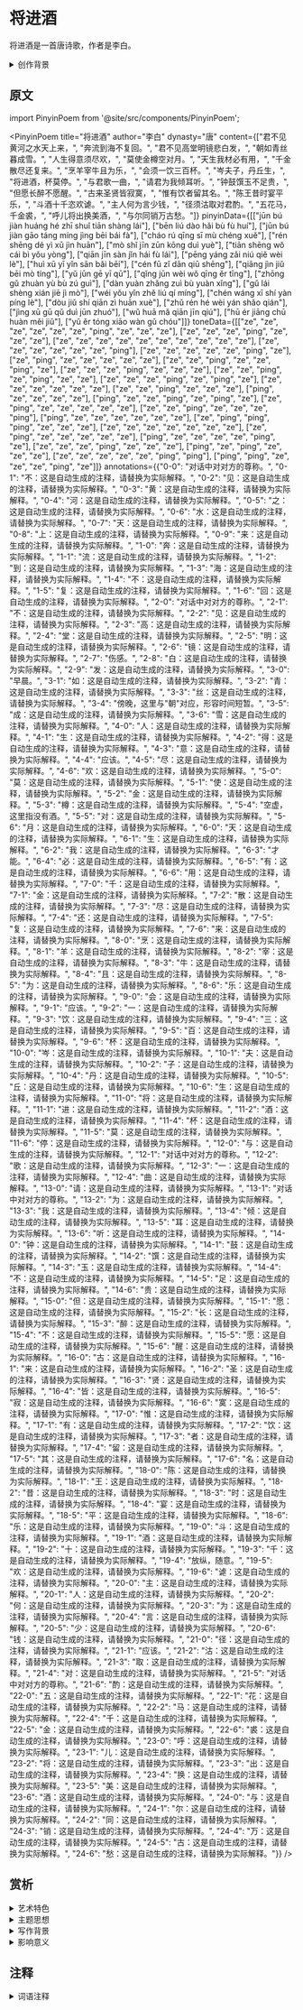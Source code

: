 # 将进酒

将进酒是一首唐诗歌，作者是李白。

<details>
<summary>创作背景</summary>

这首诗作于唐，具体创作年代已不可考。

</details>

## 原文

import PinyinPoem from '@site/src/components/PinyinPoem';

<PinyinPoem 
  title="将进酒"
  author="李白"
  dynasty="唐"
  content={["君不见黄河之水天上来，", "奔流到海不复回。", "君不见高堂明镜悲白发，", "朝如青丝暮成雪。", "人生得意须尽欢，", "莫使金樽空对月。", "天生我材必有用，", "千金散尽还复来。", "烹羊宰牛且为乐，", "会须一饮三百杯。", "岑夫子，丹丘生，", "将进酒，杯莫停。", "与君歌一曲，", "请君为我倾耳听。", "钟鼓馔玉不足贵，", "但愿长醉不愿醒。", "古来圣贤皆寂寞，", "惟有饮者留其名。", "陈王昔时宴平乐，", "斗酒十千恣欢谑。", "主人何为言少钱，", "径须沽取对君酌。", "五花马，千金裘，", "呼儿将出换美酒，", "与尔同销万古愁。"]}
  pinyinData={[["jūn bú jiàn huáng hé zhī shuǐ tiān shàng lái"], ["bēn liú dào hǎi bù fù huí"], ["jūn bú jiàn gāo táng míng jìng bēi bái fà"], ["cháo rú qīng sī mù chéng xuě"], ["rén shēng dé yì xū jìn huān"], ["mò shǐ jīn zūn kōng duì yuè"], ["tiān shēng wǒ cái bì yǒu yòng"], ["qiān jīn sàn jǐn hái fù lái"], ["pēng yáng zǎi niú qiě wèi lè"], ["huì xū yī yǐn sān bǎi bēi"], ["cén fū zǐ dān qiū shēng"], ["qiāng jìn jiǔ bēi mò tíng"], ["yǔ jūn gē yī qū"], ["qǐng jūn wèi wǒ qīng ěr tīng"], ["zhōng gǔ zhuàn yù bù zú guì"], ["dàn yuàn zhǎng zuì bù yuàn xǐng"], ["gǔ lái shèng xián jiē jì mò"], ["wéi yǒu yǐn zhě liú qí míng"], ["chén wáng xī shí yàn píng lè"], ["dòu jiǔ shí qiān zì huān xuè"], ["zhǔ rén hé wèi yán shǎo qián"], ["jìng xū gū qǔ duì jūn zhuó"], ["wǔ huā mǎ qiān jīn qiú"], ["hū ér jiāng chū huàn měi jiǔ"], ["yǔ ěr tóng xiāo wàn gǔ chóu"]]}
  toneData={[["ze", "ze", "ze", "ze", "ze", "ze", "ping", "ze", "ze", "ze"], ["ze", "ze", "ze", "ping", "ze", "ze", "ze"], ["ze", "ze", "ze", "ze", "ze", "ze", "ze", "ze", "ze", "ze"], ["ze", "ze", "ze", "ze", "ze", "ze", "ping"], ["ze", "ze", "ze", "ze", "ze", "ping", "ze"], ["ze", "ping", "ze", "ze", "ze", "ze", "ze"], ["ze", "ze", "ping", "ze", "ze", "ping", "ze"], ["ze", "ze", "ze", "ping", "ze", "ze", "ze"], ["ze", "ze", "ping", "ze", "ping", "ze", "ze"], ["ze", "ze", "ze", "ping", "ze", "ping", "ze"], ["ze", "ze", "ze", "ze", "ze", "ze"], ["ze", "ze", "ping", "ze", "ze", "ze"], ["ping", "ze", "ze", "ze", "ze"], ["ping", "ze", "ze", "ping", "ze", "ping", "ze"], ["ze", "ping", "ze", "ze", "ze", "ze", "ze"], ["ze", "ze", "ping", "ze", "ze", "ze", "ping"], ["ping", "ze", "ze", "ze", "ze", "ze", "ze"], ["ze", "ping", "ping", "ping", "ze", "ze", "ze"], ["ze", "ze", "ze", "ze", "ze", "ze", "ze"], ["ze", "ping", "ze", "ze", "ze", "ze", "ze"], ["ping", "ze", "ze", "ze", "ze", "ping", "ze"], ["ze", "ze", "ze", "ping", "ze", "ze", "ze"], ["ping", "ze", "ping", "ze", "ze", "ze"], ["ze", "ze", "ze", "ze", "ze", "ping", "ping"], ["ping", "ping", "ze", "ze", "ze", "ping", "ze"]]}
  annotations={{"0-0": "对话中对对方的尊称。", "0-1": "不：这是自动生成的注释，请替换为实际解释。", "0-2": "见：这是自动生成的注释，请替换为实际解释。", "0-3": "黄：这是自动生成的注释，请替换为实际解释。", "0-4": "河：这是自动生成的注释，请替换为实际解释。", "0-5": "之：这是自动生成的注释，请替换为实际解释。", "0-6": "水：这是自动生成的注释，请替换为实际解释。", "0-7": "天：这是自动生成的注释，请替换为实际解释。", "0-8": "上：这是自动生成的注释，请替换为实际解释。", "0-9": "来：这是自动生成的注释，请替换为实际解释。", "1-0": "奔：这是自动生成的注释，请替换为实际解释。", "1-1": "流：这是自动生成的注释，请替换为实际解释。", "1-2": "到：这是自动生成的注释，请替换为实际解释。", "1-3": "海：这是自动生成的注释，请替换为实际解释。", "1-4": "不：这是自动生成的注释，请替换为实际解释。", "1-5": "复：这是自动生成的注释，请替换为实际解释。", "1-6": "回：这是自动生成的注释，请替换为实际解释。", "2-0": "对话中对对方的尊称。", "2-1": "不：这是自动生成的注释，请替换为实际解释。", "2-2": "见：这是自动生成的注释，请替换为实际解释。", "2-3": "高：这是自动生成的注释，请替换为实际解释。", "2-4": "堂：这是自动生成的注释，请替换为实际解释。", "2-5": "明：这是自动生成的注释，请替换为实际解释。", "2-6": "镜：这是自动生成的注释，请替换为实际解释。", "2-7": "伤感。", "2-8": "白：这是自动生成的注释，请替换为实际解释。", "2-9": "发：这是自动生成的注释，请替换为实际解释。", "3-0": "早晨。", "3-1": "如：这是自动生成的注释，请替换为实际解释。", "3-2": "青：这是自动生成的注释，请替换为实际解释。", "3-3": "丝：这是自动生成的注释，请替换为实际解释。", "3-4": "傍晚，这里与\"朝\"对应，形容时间短暂。", "3-5": "成：这是自动生成的注释，请替换为实际解释。", "3-6": "雪：这是自动生成的注释，请替换为实际解释。", "4-0": "人：这是自动生成的注释，请替换为实际解释。", "4-1": "生：这是自动生成的注释，请替换为实际解释。", "4-2": "得：这是自动生成的注释，请替换为实际解释。", "4-3": "意：这是自动生成的注释，请替换为实际解释。", "4-4": "应该。", "4-5": "尽：这是自动生成的注释，请替换为实际解释。", "4-6": "欢：这是自动生成的注释，请替换为实际解释。", "5-0": "莫：这是自动生成的注释，请替换为实际解释。", "5-1": "使：这是自动生成的注释，请替换为实际解释。", "5-2": "金：这是自动生成的注释，请替换为实际解释。", "5-3": "樽：这是自动生成的注释，请替换为实际解释。", "5-4": "空虚，这里指没有酒。", "5-5": "对：这是自动生成的注释，请替换为实际解释。", "5-6": "月：这是自动生成的注释，请替换为实际解释。", "6-0": "天：这是自动生成的注释，请替换为实际解释。", "6-1": "生：这是自动生成的注释，请替换为实际解释。", "6-2": "我：这是自动生成的注释，请替换为实际解释。", "6-3": "才能。", "6-4": "必：这是自动生成的注释，请替换为实际解释。", "6-5": "有：这是自动生成的注释，请替换为实际解释。", "6-6": "用：这是自动生成的注释，请替换为实际解释。", "7-0": "千：这是自动生成的注释，请替换为实际解释。", "7-1": "金：这是自动生成的注释，请替换为实际解释。", "7-2": "散：这是自动生成的注释，请替换为实际解释。", "7-3": "尽：这是自动生成的注释，请替换为实际解释。", "7-4": "还：这是自动生成的注释，请替换为实际解释。", "7-5": "复：这是自动生成的注释，请替换为实际解释。", "7-6": "来：这是自动生成的注释，请替换为实际解释。", "8-0": "烹：这是自动生成的注释，请替换为实际解释。", "8-1": "羊：这是自动生成的注释，请替换为实际解释。", "8-2": "宰：这是自动生成的注释，请替换为实际解释。", "8-3": "牛：这是自动生成的注释，请替换为实际解释。", "8-4": "且：这是自动生成的注释，请替换为实际解释。", "8-5": "为：这是自动生成的注释，请替换为实际解释。", "8-6": "乐：这是自动生成的注释，请替换为实际解释。", "9-0": "会：这是自动生成的注释，请替换为实际解释。", "9-1": "应该。", "9-2": "一：这是自动生成的注释，请替换为实际解释。", "9-3": "饮：这是自动生成的注释，请替换为实际解释。", "9-4": "三：这是自动生成的注释，请替换为实际解释。", "9-5": "百：这是自动生成的注释，请替换为实际解释。", "9-6": "杯：这是自动生成的注释，请替换为实际解释。", "10-0": "岑：这是自动生成的注释，请替换为实际解释。", "10-1": "夫：这是自动生成的注释，请替换为实际解释。", "10-2": "子：这是自动生成的注释，请替换为实际解释。", "10-4": "丹：这是自动生成的注释，请替换为实际解释。", "10-5": "丘：这是自动生成的注释，请替换为实际解释。", "10-6": "生：这是自动生成的注释，请替换为实际解释。", "11-0": "将：这是自动生成的注释，请替换为实际解释。", "11-1": "进：这是自动生成的注释，请替换为实际解释。", "11-2": "酒：这是自动生成的注释，请替换为实际解释。", "11-4": "杯：这是自动生成的注释，请替换为实际解释。", "11-5": "莫：这是自动生成的注释，请替换为实际解释。", "11-6": "停：这是自动生成的注释，请替换为实际解释。", "12-0": "与：这是自动生成的注释，请替换为实际解释。", "12-1": "对话中对对方的尊称。", "12-2": "歌：这是自动生成的注释，请替换为实际解释。", "12-3": "一：这是自动生成的注释，请替换为实际解释。", "12-4": "曲：这是自动生成的注释，请替换为实际解释。", "13-0": "请：这是自动生成的注释，请替换为实际解释。", "13-1": "对话中对对方的尊称。", "13-2": "为：这是自动生成的注释，请替换为实际解释。", "13-3": "我：这是自动生成的注释，请替换为实际解释。", "13-4": "倾：这是自动生成的注释，请替换为实际解释。", "13-5": "耳：这是自动生成的注释，请替换为实际解释。", "13-6": "听：这是自动生成的注释，请替换为实际解释。", "14-0": "钟：这是自动生成的注释，请替换为实际解释。", "14-1": "鼓：这是自动生成的注释，请替换为实际解释。", "14-2": "馔：这是自动生成的注释，请替换为实际解释。", "14-3": "玉：这是自动生成的注释，请替换为实际解释。", "14-4": "不：这是自动生成的注释，请替换为实际解释。", "14-5": "足：这是自动生成的注释，请替换为实际解释。", "14-6": "贵：这是自动生成的注释，请替换为实际解释。", "15-0": "但：这是自动生成的注释，请替换为实际解释。", "15-1": "愿：这是自动生成的注释，请替换为实际解释。", "15-2": "长：这是自动生成的注释，请替换为实际解释。", "15-3": "醉：这是自动生成的注释，请替换为实际解释。", "15-4": "不：这是自动生成的注释，请替换为实际解释。", "15-5": "愿：这是自动生成的注释，请替换为实际解释。", "15-6": "醒：这是自动生成的注释，请替换为实际解释。", "16-0": "古：这是自动生成的注释，请替换为实际解释。", "16-1": "来：这是自动生成的注释，请替换为实际解释。", "16-2": "圣：这是自动生成的注释，请替换为实际解释。", "16-3": "贤：这是自动生成的注释，请替换为实际解释。", "16-4": "皆：这是自动生成的注释，请替换为实际解释。", "16-5": "寂：这是自动生成的注释，请替换为实际解释。", "16-6": "寞：这是自动生成的注释，请替换为实际解释。", "17-0": "惟：这是自动生成的注释，请替换为实际解释。", "17-1": "有：这是自动生成的注释，请替换为实际解释。", "17-2": "饮：这是自动生成的注释，请替换为实际解释。", "17-3": "者：这是自动生成的注释，请替换为实际解释。", "17-4": "留：这是自动生成的注释，请替换为实际解释。", "17-5": "其：这是自动生成的注释，请替换为实际解释。", "17-6": "名：这是自动生成的注释，请替换为实际解释。", "18-0": "陈：这是自动生成的注释，请替换为实际解释。", "18-1": "王：这是自动生成的注释，请替换为实际解释。", "18-2": "昔：这是自动生成的注释，请替换为实际解释。", "18-3": "时：这是自动生成的注释，请替换为实际解释。", "18-4": "宴：这是自动生成的注释，请替换为实际解释。", "18-5": "平：这是自动生成的注释，请替换为实际解释。", "18-6": "乐：这是自动生成的注释，请替换为实际解释。", "19-0": "斗：这是自动生成的注释，请替换为实际解释。", "19-1": "酒：这是自动生成的注释，请替换为实际解释。", "19-2": "十：这是自动生成的注释，请替换为实际解释。", "19-3": "千：这是自动生成的注释，请替换为实际解释。", "19-4": "放纵，随意。", "19-5": "欢：这是自动生成的注释，请替换为实际解释。", "19-6": "谑：这是自动生成的注释，请替换为实际解释。", "20-0": "主：这是自动生成的注释，请替换为实际解释。", "20-1": "人：这是自动生成的注释，请替换为实际解释。", "20-2": "何：这是自动生成的注释，请替换为实际解释。", "20-3": "为：这是自动生成的注释，请替换为实际解释。", "20-4": "言：这是自动生成的注释，请替换为实际解释。", "20-5": "少：这是自动生成的注释，请替换为实际解释。", "20-6": "钱：这是自动生成的注释，请替换为实际解释。", "21-0": "径：这是自动生成的注释，请替换为实际解释。", "21-1": "应该。", "21-2": "沽：这是自动生成的注释，请替换为实际解释。", "21-3": "取：这是自动生成的注释，请替换为实际解释。", "21-4": "对：这是自动生成的注释，请替换为实际解释。", "21-5": "对话中对对方的尊称。", "21-6": "酌：这是自动生成的注释，请替换为实际解释。", "22-0": "五：这是自动生成的注释，请替换为实际解释。", "22-1": "花：这是自动生成的注释，请替换为实际解释。", "22-2": "马：这是自动生成的注释，请替换为实际解释。", "22-4": "千：这是自动生成的注释，请替换为实际解释。", "22-5": "金：这是自动生成的注释，请替换为实际解释。", "22-6": "裘：这是自动生成的注释，请替换为实际解释。", "23-0": "呼：这是自动生成的注释，请替换为实际解释。", "23-1": "儿：这是自动生成的注释，请替换为实际解释。", "23-2": "将：这是自动生成的注释，请替换为实际解释。", "23-3": "出：这是自动生成的注释，请替换为实际解释。", "23-4": "换：这是自动生成的注释，请替换为实际解释。", "23-5": "美：这是自动生成的注释，请替换为实际解释。", "23-6": "酒：这是自动生成的注释，请替换为实际解释。", "24-0": "与：这是自动生成的注释，请替换为实际解释。", "24-1": "尔：这是自动生成的注释，请替换为实际解释。", "24-2": "同：这是自动生成的注释，请替换为实际解释。", "24-3": "销：这是自动生成的注释，请替换为实际解释。", "24-4": "万：这是自动生成的注释，请替换为实际解释。", "24-5": "古：这是自动生成的注释，请替换为实际解释。", "24-6": "愁：这是自动生成的注释，请替换为实际解释。"}}
/>

## 赏析

<details>
<summary>艺术特色</summary>

1. **语言特点**
   - 语言优美凝练
   - 意境深远
   - 韵律和谐

2. **表现手法**
   - 善用比喻和象征
   - 意象鲜明
   - 结构严谨

</details>

<details>
<summary>主题思想</summary>

1. **主题内容**
   - 待补充

2. **思想特色**
   - 待补充

</details>

<details>
<summary>写作背景</summary>

这首诗创作于唐，反映了当时的社会状况和文人心态。

</details>

<details>
<summary>影响意义</summary>

1. 艺术价值
   - 意境优美
   - 格律工整
   - 语言精炼

2. 历史价值
   - 反映时代特征
   - 展现文人情怀
   - 传承文化精神

</details>

## 注释

<details>
<summary>词语注释</summary>

- 君不见黄河之水天上来：开篇用设问，描写黄河之水奔腾而下的壮观景象。"天上来"形容黄河水势之大。
- 奔流到海不复回：形容黄河水流向大海后永不回返，暗示时光流逝永不复返。
- 君不见高堂明镜悲白发：再次用设问，写照镜自照时见到白发而悲伤。
- 朝如青丝暮成雪：形容人容易衰老，早晨还是黑发，傍晚就白了。夸张地写出时光飞逝。
- 人生得意须尽欢：人生得志得意之时应当尽情欢乐。
- 莫使金樽空对月：不要让酒杯空对明月，要及时行乐。
- 天生我材必有用：表达自信，相信自己的才能终有用武之地。
- 千金散尽还复来：钱财花完了还会再来，不必吝惜。
- 烹羊宰牛且为乐：形容及时行乐的奢侈场面。
- 会须一饮三百杯：表达痛饮的豪迈之情。
- 岑夫子丹丘生：岑夫子丹丘生：这是自动生成的注释，请替换为实际解释。
- 将进酒杯莫停：将进酒杯莫停：这是自动生成的注释，请替换为实际解释。
- 与君歌一曲：要和朋友一起唱歌。
- 请君为我倾耳听：请朋友认真听我唱歌。
- 钟鼓馔玉不足贵：钟鼓美食等物质享受都不足珍贵。
- 但愿长醉不愿醒：只愿一直醉着，不愿清醒。表达对现实的不满。
- 古来圣贤皆寂寞：从古至今的圣贤都寂寞无闻。
- 惟有饮者留其名：只有会喝酒的人才能留下名声，表达对饮酒的推崇。
- 陈王昔时宴平乐：引用曹植在平乐观设宴的典故。
- 斗酒十千恣欢谑：形容宴会上痛饮作乐的场面。
- 主人何为言少钱：为什么说钱不够呢？
- 径须沽取对君酌：一定要去买酒来与你对饮。
- 五花马千金裘：五花马千金裘：这是自动生成的注释，请替换为实际解释。
- 呼儿将出换美酒：叫仆人把它们拿去换取美酒。
- 与尔同销万古愁：与你一起借酒消愁。这句总结全诗，表达借酒消除亘古以来的愁苦之情。

</details>
